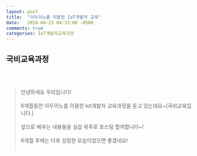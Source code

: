 ```yaml
---
layout: post
title:  "아두이노를 이용한 IoT개발자 교육"
date:   2018-04-23 04:33:00 -0500
comments: true
categories: IoT개발자교육과정
---
```


## 국비교육과정
<br>
<br>

>안녕하세요 꾸리입니다!
><br>
><br>
>6개월동안 아두이노를 이용한 Iot개발자 교육과정을 듣고 있는데요~(국비교육입니다.)
><br>
><br>
>앞으로 배우는 내용들을 실습 위주로 포스팅 할까합니다~!
><br>
><br>
>6개월 후에는 더욱 성장한 모습이었으면 좋겠네요!
><br>
><br>



